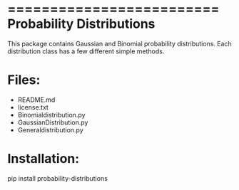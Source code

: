 =========================
Probability Distributions
=========================

This package contains Gaussian and Binomial probability distributions.
Each distribution class has a few different simple methods.

Files:
=====
* README.md
* license.txt
* Binomialdistribution.py
* GaussianDistribution.py
* Generaldistribution.py

Installation:
============
pip install probability-distributions